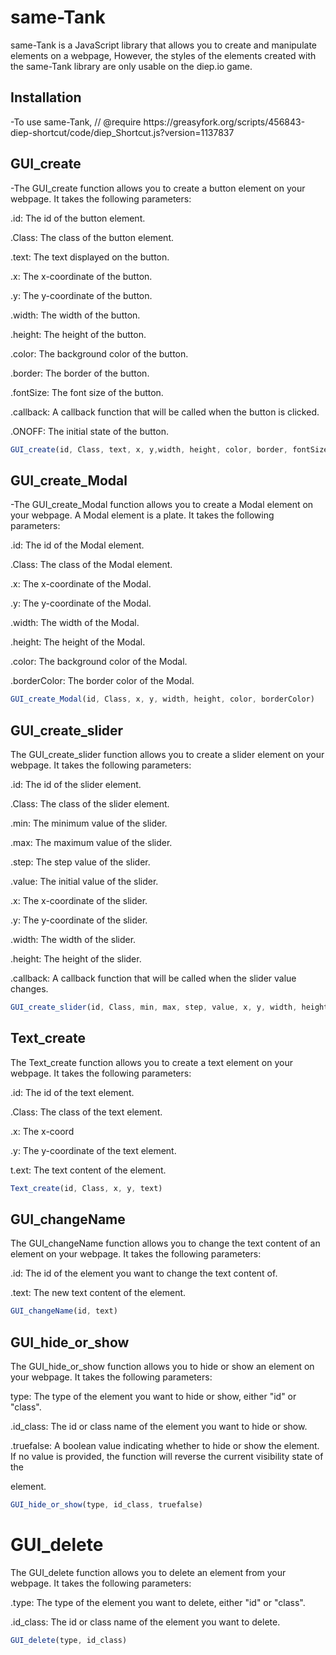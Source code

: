 # same-Tank
<p>same-Tank is a JavaScript library that allows you to create and manipulate elements on a webpage, However, the styles of the elements created with the same-Tank library are only usable on the diep.io game.

## Installation
<p>-To use same-Tank, // @require https://greasyfork.org/scripts/456843-diep-shortcut/code/diep_Shortcut.js?version=1137837

## GUI_create
<p>-The GUI_create function allows you to create a button element on your webpage. It takes the following parameters:

<p>.id: The id of the button element.
<p>.Class: The class of the button element.
<p>.text: The text displayed on the button.
<p>.x: The x-coordinate of the button.
<p>.y: The y-coordinate of the button.
<p>.width: The width of the button.
<p>.height: The height of the button.
<p>.color: The background color of the button.
<p>.border: The border of the button.
<p>.fontSize: The font size of the button.
<p>.callback: A callback function that will be called when the button is clicked.
<p>.ONOFF: The initial state of the button.
  
```javascript
GUI_create(id, Class, text, x, y,width, height, color, border, fontSize, callback, ONOFF)
```
  
## GUI_create_Modal
<p>-The GUI_create_Modal function allows you to create a Modal element on your webpage. A Modal element is a plate. It takes the following parameters:

<p>.id: The id of the Modal element.
<p>.Class: The class of the Modal element.
<p>.x: The x-coordinate of the Modal.
<p>.y: The y-coordinate of the Modal.
<p>.width: The width of the Modal.
<p>.height: The height of the Modal.
<p>.color: The background color of the Modal.
<p>.borderColor: The border color of the Modal.
  
```javascript
GUI_create_Modal(id, Class, x, y, width, height, color, borderColor)
```
## GUI_create_slider
<p>The GUI_create_slider function allows you to create a slider element on your webpage. It takes the following parameters:

<p>.id: The id of the slider element.
<p>.Class: The class of the slider element.
<p>.min: The minimum value of the slider.
<p>.max: The maximum value of the slider.
<p>.step: The step value of the slider.
<p>.value: The initial value of the slider.
<p>.x: The x-coordinate of the slider.
<p>.y: The y-coordinate of the slider.
<p>.width: The width of the slider.
<p>.height: The height of the slider.
<p>.callback: A callback function that will be called when the slider value changes.
  
```javascript
GUI_create_slider(id, Class, min, max, step, value, x, y, width, height, callback)
```
## Text_create
<p>The Text_create function allows you to create a text element on your webpage. It takes the following parameters:

<p>.id: The id of the text element.
<p>.Class: The class of the text element.
<p>.x: The x-coord
<p>.y: The y-coordinate of the text element.
<p>t.ext: The text content of the element.
  
```javascript
Text_create(id, Class, x, y, text)
```
## GUI_changeName
<p>The GUI_changeName function allows you to change the text content of an element on your webpage. It takes the following parameters:

<p>.id: The id of the element you want to change the text content of.
<p>.text: The new text content of the element.
  
```javascript
GUI_changeName(id, text)
```
## GUI_hide_or_show
<p>The GUI_hide_or_show function allows you to hide or show an element on your webpage. It takes the following parameters:

<p>type: The type of the element you want to hide or show, either "id" or "class".
<p>.id_class: The id or class name of the element you want to hide or show.
<p>.truefalse: A boolean value indicating whether to hide or show the element. If no value is provided, the function will reverse the current visibility state of the <p>element.
  
```javascript
GUI_hide_or_show(type, id_class, truefalse)
```
# GUI_delete
<p>The GUI_delete function allows you to delete an element from your webpage. It takes the following parameters:

<p>.type: The type of the element you want to delete, either "id" or "class".
<p>.id_class: The id or class name of the element you want to delete.
  
```javascript
GUI_delete(type, id_class) 
```
